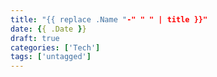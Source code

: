 ```yaml
---
title: "{{ replace .Name "-" " " | title }}"
date: {{ .Date }}
draft: true
categories: ['Tech']
tags: ['untagged']
---
```


